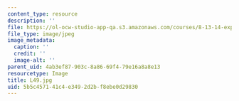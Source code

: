 ```yaml
---
content_type: resource
description: ''
file: https://ol-ocw-studio-app-qa.s3.amazonaws.com/courses/8-13-14-experimental-physics-i-ii-junior-lab-fall-2016-spring-2017/5b5c457141c4e3492d2bf8ebe0d29830_L49.jpg
file_type: image/jpeg
image_metadata:
  caption: ''
  credit: ''
  image-alt: ''
parent_uid: 4ab3ef87-903c-8a86-69f4-79e16a8a8e13
resourcetype: Image
title: L49.jpg
uid: 5b5c4571-41c4-e349-2d2b-f8ebe0d29830
---
```


